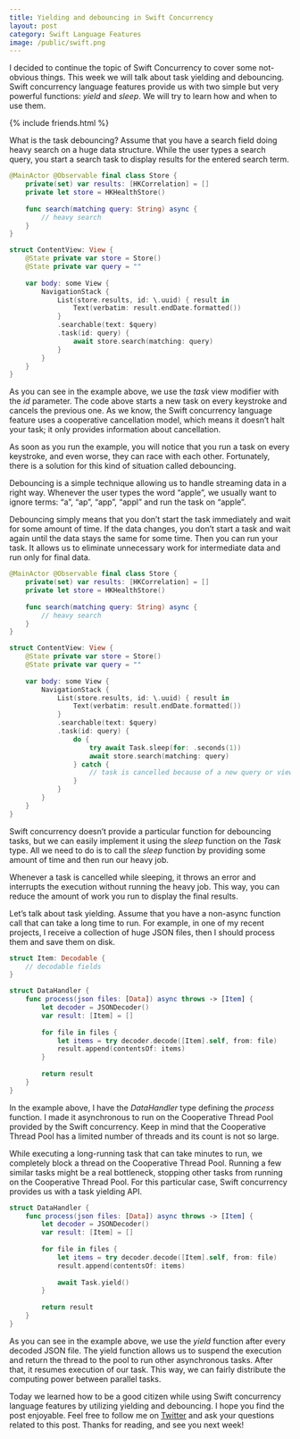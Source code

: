 ```yaml
---
title: Yielding and debouncing in Swift Concurrency
layout: post
category: Swift Language Features
image: /public/swift.png
---
```


I decided to continue the topic of Swift Concurrency to cover some not-obvious things. This week we will talk about task yielding and debouncing. Swift concurrency language features provide us with two simple but very powerful functions: *yield* and *sleep*. We will try to learn how and when to use them.

{% include friends.html %}

What is the task debouncing? Assume that you have a search field doing heavy search on a huge data structure. While the user types a search query, you start a search task to display results for the entered search term.

```swift
@MainActor @Observable final class Store {
    private(set) var results: [HKCorrelation] = []
    private let store = HKHealthStore()
    
    func search(matching query: String) async {
        // heavy search
    }
}

struct ContentView: View {
    @State private var store = Store()
    @State private var query = ""
    
    var body: some View {
        NavigationStack {
            List(store.results, id: \.uuid) { result in
                Text(verbatim: result.endDate.formatted())
            }
            .searchable(text: $query)
            .task(id: query) {
                await store.search(matching: query)
            }
        }
    }
}
```

As you can see in the example above, we use the *task* view modifier with the *id* parameter. The code above starts a new task on every keystroke and cancels the previous one. As we know, the Swift concurrency language feature uses a cooperative cancellation model, which means it doesn’t halt your task; it only provides information about cancellation.

As soon as you run the example, you will notice that you run a task on every keystroke, and even worse, they can race with each other. Fortunately, there is a solution for this kind of situation called debouncing.

Debouncing is a simple technique allowing us to handle streaming data in a right way. Whenever the user types the word “apple”, we usually want to ignore terms: “a”, “ap”, “app”, “appl” and run the task on “apple”. 

Debouncing simply means that you don’t start the task immediately and wait for some amount of time. If the data changes, you don’t start a task and wait again until the data stays the same for some time. Then you can run your task. It allows us to eliminate unnecessary work for intermediate data and run only for final data.

```swift
@MainActor @Observable final class Store {
    private(set) var results: [HKCorrelation] = []
    private let store = HKHealthStore()
    
    func search(matching query: String) async {
        // heavy search
    }
}

struct ContentView: View {
    @State private var store = Store()
    @State private var query = ""
    
    var body: some View {
        NavigationStack {
            List(store.results, id: \.uuid) { result in
                Text(verbatim: result.endDate.formatted())
            }
            .searchable(text: $query)
            .task(id: query) {
                do {
                    try await Task.sleep(for: .seconds(1))
                    await store.search(matching: query)
                } catch {
                    // task is cancelled because of a new query or view disappearance
                }
            }
        }
    }
}
```

Swift concurrency doesn’t provide a particular function for debouncing tasks, but we can easily implement it using the *sleep* function on the *Task* type. All we need to do is to call the *sleep* function by providing some amount of time and then run our heavy job.

Whenever a task is cancelled while sleeping, it throws an error and interrupts the execution without running the heavy job. This way, you can reduce the amount of work you run to display the final results.

Let’s talk about task yielding. Assume that you have a non-async function call that can take a long time to run. For example, in one of my recent projects, I receive a collection of huge JSON files, then I should process them and save them on disk.

```swift
struct Item: Decodable {
    // decodable fields
}

struct DataHandler {
    func process(json files: [Data]) async throws -> [Item] {
        let decoder = JSONDecoder()
        var result: [Item] = []
        
        for file in files {
            let items = try decoder.decode([Item].self, from: file)
            result.append(contentsOf: items)
        }
        
        return result
    }
}
```

In the example above, I have the *DataHandler* type defining the *process* function. I made it asynchronous to run on the Cooperative Thread Pool provided by the Swift concurrency. Keep in mind that the Cooperative Thread Pool has a limited number of threads and its count is not so large.

While executing a long-running task that can take minutes to run, we completely block a thread on the Cooperative Thread Pool. Running a few similar tasks might be a real bottleneck, stopping other tasks from running on the Cooperative Thread Pool. For this particular case, Swift concurrency provides us with a task yielding API.

```swift
struct DataHandler {
    func process(json files: [Data]) async throws -> [Item] {
        let decoder = JSONDecoder()
        var result: [Item] = []
        
        for file in files {
            let items = try decoder.decode([Item].self, from: file)
            result.append(contentsOf: items)
            
            await Task.yield()
        }
        
        return result
    }
}
```

As you can see in the example above, we use the *yield* function after every decoded JSON file. The yield function allows us to suspend the execution and return the thread to the pool to run other asynchronous tasks. After that, it resumes execution of our task. This way, we can fairly distribute the computing power between parallel tasks. 

Today we learned how to be a good citizen while using Swift concurrency language features by utilizing yielding and debouncing. I hope you find the post enjoyable. Feel free to follow me on [Twitter](https://twitter.com/mecid) and ask your questions related to this post. Thanks for reading, and see you next week!
